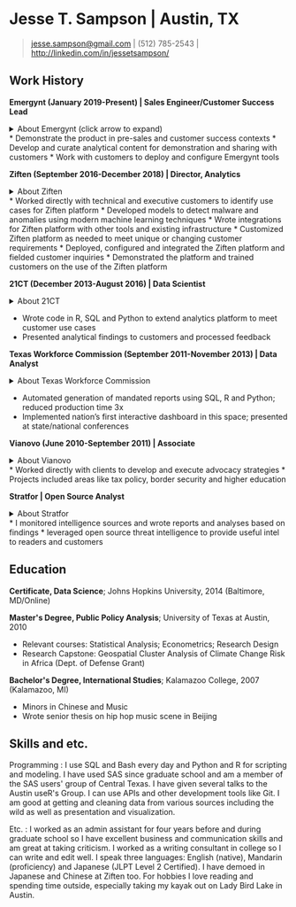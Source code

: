 Jesse T. Sampson | Austin, TX
============

> <jesse.sampson@gmail.com> | (512) 785-2543 | <http://linkedin.com/in/jessetsampson/>	

Work History
----------

**Emergynt (January 2019-Present) | Sales Engineer/Customer Success Lead**
<details><summary>About Emergynt (click arrow to expand)</summary>Emergynt is a Digital Risk analysis company. Our tools help customers establish and communicate corporate Digital Risk Appetite and manage to those expectations. We make it easy to tell a compelling--yet rigorous and externally defensible--Risk Story to boards, investors, regulators or anyone.
</details>
* Demonstrate the product in pre-sales and customer success contexts
* Develop and curate analytical content for demonstration and sharing with customers
* Work with customers to deploy and configure Emergynt tools
 
**Ziften (September 2016-December 2018) | Director, Analytics**
<details><summary>About Ziften</summary>Ziften is an Endpoint Protection Platform company offering Endpoint Detection and Response, Advanced Antivirus and more. I was responsible for making sure useful results come out of the platform, developing new methods and techniques to improve the value of our offering and supporting the success of our information security engagements across industries which required a unique mix of analytical, communication, and data engineering skills. 
</details>
* Worked directly with technical and executive customers to identify use cases for Ziften platform
* Developed models to detect malware and anomalies using modern machine learning techniques
* Wrote integrations for Ziften platform with other tools and existing infrastructure
* Customized Ziften platform as needed to meet unique or changing customer requirements
* Deployed, configured and integrated the Ziften platform and fielded customer inquiries 
* Demonstrated the platform and trained customers on the use of the Ziften platform

**21CT (December 2013-August 2016) | Data Scientist**
<details><summary>About 21CT</summary>21CT (now Pulselight) is a data analytics company in the health care space. At 21CT I learned how to develop on a platform as well as how to get business results from data science techniques. I also advanced from data analyst to the data science team after using regression analysis to identify data quality issues leading to savings over $2 million. 
</details>

* Wrote code in R, SQL and Python to extend analytics platform to meet customer use cases
* Presented analytical findings to customers and processed feedback

**Texas Workforce Commission (September 2011-November 2013) | Data Analyst**
<details><summary>About Texas Workforce Commission</summary>The Texas Workforce Commission is a state agency that runs many education and training programs among other things. At TWC I was responsible for getting/cleaning data and using SQL, R and Python to evaluate workforce training program outcomes. I also worked on projections, surveys, and provided datasets to research partners. 
</details>

* Automated generation of mandated reports using SQL, R and Python; reduced production time 3x
* Implemented nation’s first interactive dashboard in this space; presented at state/national conferences

**Vianovo (June 2010-September 2011) | Associate**
<details><summary>About Vianovo</summary>**Vianovo is a communications and public relations consultancy.</details>
* Worked directly with clients to develop and execute advocacy strategies 
* Projects included areas like tax policy, border security and higher education

**Stratfor | Open Source Analyst**
<details><summary>About Stratfor</summary> Stratfor is an open-source Geopolitical analysis firm.
</details>
* I monitored intelligence sources and wrote reports and analyses based on findings 
* leveraged open source threat intelligence to provide useful intel to readers and customers 

Education
---------
**Certificate, Data Science**; Johns Hopkins University, 2014 (Baltimore, MD/Online) 

**Master's Degree, Public Policy Analysis**; University of Texas at Austin, 2010 

* Relevant courses: Statistical Analysis; Econometrics; Research Design
* Research Capstone: Geospatial Cluster Analysis of Climate Change Risk in Africa (Dept. of Defense Grant)

**Bachelor's Degree, International Studies**; Kalamazoo College, 2007 (Kalamazoo, MI)

* Minors in Chinese and Music
* Wrote senior thesis on hip hop music scene in Beijing

Skills and etc.
----------------------------------------
Programming
: I use SQL and Bash every day and Python and R for scripting and modeling. I have used SAS since graduate school and am a member of the SAS users' group of Central Texas. I have given several talks to the Austin useR's Group. I can use APIs and other development tools like Git. I am good at getting and cleaning data from various sources including the wild as well as presentation and visualization.

Etc.
: I worked as an admin assistant for four years before and during graduate school so I have excellent business and communication skills and am great at taking criticism. I worked as a writing consultant in college so I can write and edit well. I speak three languages: English (native), Mandarin (proficiency) and Japanese (JLPT Level 2 Certified). I have demoed in Japanese and Chinese at Ziften too. For hobbies I love reading and spending time outside, especially taking my kayak out on Lady Bird Lake in Austin. 

